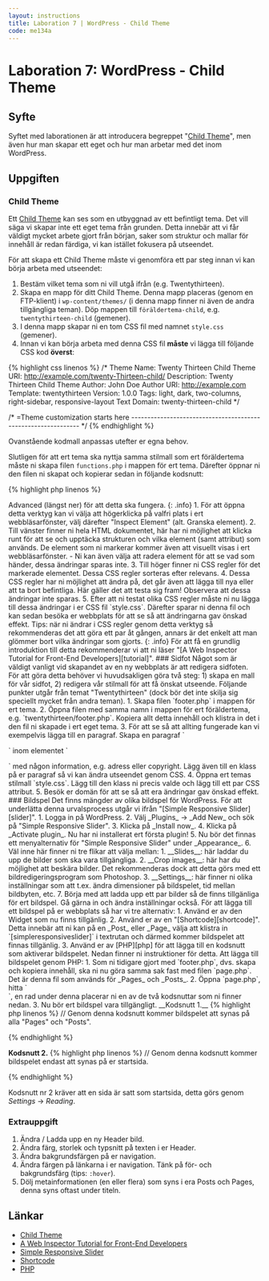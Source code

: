 ```yaml
---
layout: instructions
title: Laboration 7 | WordPress - Child Theme
code: me134a
---
```


# Laboration 7: WordPress - Child Theme

## Syfte

Syftet med laborationen är att introducera begreppet "[Child Theme][childtheme]", men även hur man skapar ett eget och hur man arbetar med det inom WordPress.

## Uppgiften

### Child Theme

Ett [Child Theme][childtheme] kan ses som en utbyggnad av ett befintligt tema. Det vill säga vi skapar inte ett eget tema från grunden. Detta innebär att vi får väldigt mycket arbete gjort från början, saker som struktur och mallar för innehåll är redan färdiga, vi kan istället fokusera på utseendet.

För att skapa ett Child Theme måste vi genomföra ett par steg innan vi kan börja arbeta med utseendet:

1. Bestäm vilket tema som ni vill utgå ifrån (e.g. Twentythirteen).
2. Skapa en mapp för ditt Child Theme. Denna mapp placeras (genom en FTP-klient) i `wp-content/themes/` (i denna mapp finner ni även de andra tillgängliga teman). Döp mappen till `föräldertema-child`, e.g. `twentythirteen-child` (gemener).
3. I denna mapp skapar ni en tom CSS fil med namnet `style.css` (gemener).
4. Innan vi kan börja arbeta med denna CSS fil __måste__ vi lägga till följande CSS kod __överst__:

{% highlight css linenos %}
/*
 Theme Name:   Twenty Thirteen Child
 Theme URI:    http://example.com/twenty-Thirteen-child/
 Description:  Twenty Thirteen Child Theme
 Author:       John Doe
 Author URI:   http://example.com
 Template:     twentythirteen
 Version:      1.0.0
 Tags:         light, dark, two-columns, right-sidebar, responsive-layout
 Text Domain:  twenty-thirteen-child
*/

/* =Theme customization starts here
-------------------------------------------------------------- */
{% endhighlight %}

Ovanstående kodmall anpassas utefter er egna behov.

Slutligen för att ert tema ska nyttja samma stilmall som ert föräldertema måste ni skapa filen `functions.php` i mappen för ert tema. Därefter öppnar ni den filen ni skapat och kopierar sedan in följande kodsnutt:

{% highlight php linenos %}
<?php
// Add parent theme stylesheet
add_action( 'wp_enqueue_scripts', 'enqueue_child_theme_styles', PHP_INT_MAX);
function enqueue_child_theme_styles() {
    wp_enqueue_style( 'parent-style', get_template_directory_uri() . '/style.css' );
    wp_enqueue_style( 'child-style', get_stylesheet_uri(), array( 'parent-style' )  );
}
{% endhighlight %}

Nu har ni skapat ett eget Child Theme och har därför även möjlighet att välja att aktivera detta i WordPress. Om ni vill att ert Child Theme ska ha en bild (den som syns när man ska aktivera temat) så lägger ni till en fil med namnet `screenshot.png` (observera filändelsen) i ert temas mapp.

Tips: för att testa om ert Child Theme faktiskt fungerar efter ni aktiverat det så kan ni lägga till en CSS regel i `style.css`, e.g. `body { background: blue; }`, och därefter ladda om sidan.
{: .info}

### Utvecklarverktyg

Dagens webbläsare tillhandahåller funktionalitet som underlättar utvecklingen av webbplatser (eng. Web Developer Tools). Ett av dessa verktyg ger oss möjligheten att inspektera en webbplats. Detta innebär att vi kan se webbplatsens HTML samt CSS. En anledning till att vi skulle vilja göra detta är till exempel om vi skulle vilja ta reda på vilken CSS klass vi måste använda oss av för att ändra färgen på alla rubriker.

Detta verktyg har ett unikt utseende baserat på vilken webbläsare som används men funktionaliteten är densamma.

Tips: i Safari måste man klicka i rutan "Show develop menu" under Options -> Advanced (längst ner) för att detta ska fungera.
{: .info}

1. För att öppna detta verktyg kan vi välja att högerklicka på valfri plats i ert webbläsarfönster, välj därefter "Inspect Element" (alt. Granska element).
2. Till vänster finner ni hela HTML dokumentet, här har ni möjlighet att klicka runt för att se och upptäcka strukturen och vilka element (samt attribut) som används. De element som ni markerar kommer även att visuellt visas i ert webbläsarfönster.
    - Ni kan även välja att radera element för att se vad som händer, dessa ändringar sparas inte.
3. Till höger finner ni CSS regler för det markerade elementet. Dessa CSS regler sorteras efter relevans.
4. Dessa CSS regler har ni möjlighet att ändra på, det går även att lägga till nya eller att ta bort befintliga. Här gäller det att testa sig fram! Observera att dessa ändringar inte sparas.
5. Efter att ni testat olika CSS regler måste ni nu lägga till dessa ändringar i er CSS fil `style.css`. Därefter sparar ni denna fil och kan sedan besöka er webbplats för att se så att ändringarna gav önskad effekt.

Tips: när ni ändrar i CSS regler genom detta verktyg så rekommenderas det att göra ett par åt gången, annars är det enkelt att man glömmer bort vilka ändringar som gjorts.
{: .info}

För att få en grundlig introduktion till detta rekommenderar vi att ni läser "[A Web Inspector Tutorial for Front-End Developers][tutorial]".

### Sidfot

Något som är väldigt vanligt vid skapandet av en ny webbplats är att redigera sidfoten. För att göra detta behöver vi huvudsakligen göra två steg: 1) skapa en mall för vår sidfot, 2) redigera vår stilmall för att få önskat utseende.

Följande punkter utgår från temat "Twentythirteen" (dock bör det inte skilja sig speciellt mycket från andra teman).

1. Skapa filen `footer.php` i mappen för ert tema.
2. Öppna filen med samma namn i mappen för ert föräldertema, e.g. `twentythirteen/footer.php`. Kopiera allt detta innehåll och klistra in det i den fil ni skapade i ert eget tema.
3. För att se så att allting fungerade kan vi exempelvis lägga till en paragraf. Skapa en paragraf `<p>` inom elementet `<footer>` med någon information, e.g. adress eller copyright. Lägg även till en klass på er paragraf så vi kan ändra utseendet genom CSS.
4. Öppna ert temas stilmall `style.css`. Lägg till den klass ni precis valde och lägg till ett par CSS attribut.
5. Besök er domän för att se så att era ändringar gav önskad effekt.

### Bildspel

Det finns mängder av olika bildspel för WordPress. För att underlätta denna urvalsprocess utgår vi ifrån "[Simple Responsive Slider][slider]".

1. Logga in på WordPress.
2. Välj _Plugins_ -> _Add New_ och sök på "Simple Responsive Slider".
3. Klicka på _Install now_.
4. Klicka på _Activate plugin_. Nu har ni installerat ert första plugin!
5. Nu bör det finnas ett menyalternativ för "Simple Responsive Slider" under _Appearance_.
6. Väl inne här finner ni tre flikar att välja mellan:
    1. __Slides__: här laddar du upp de bilder som ska vara tillgängliga.
    2. __Crop images__: här har du möjlighet att beskära bilder. Det rekommenderas dock att detta görs med ett bildredigeringsprogram som Photoshop.
    3. __Settings__: här finner ni olika inställningar som att t.ex. ändra dimensioner på bildspelet, tid mellan bildbyten, etc.
7. Börja med att ladda upp ett par bilder så de finns tillgänliga för ert bildspel. Gå gärna in och ändra inställningar också.

För att lägga till ett bildspel på er webbplats så har vi tre alternativ:

1. Använd er av den Widget som nu finns tillgänlig.
2. Använd er av en "[Shortcode][shortcode]". Detta innebär att ni kan på en _Post_ eller _Page_ välja att klistra in `[simpleresponsiveslider]` i textrutan och därmed kommer bildspelet att finnas tillgänlig.
3. Använd er av [PHP][php] för att lägga till en kodsnutt som aktiverar bildspelet. Nedan finner ni instruktioner för detta.

Att lägga till bildspelet genom PHP:

1. Som ni tidigare gjort med `footer.php`, dvs. skapa och kopiera innehåll, ska ni nu göra samma sak fast med filen `page.php`. Det är denna fil som används för _Pages_ och _Posts_.
2. Öppna `page.php`, hitta `<div id="content">`, en rad under denna placerar ni en av de två kodsnuttar som ni finner nedan.
3. Nu bör ert bildspel vara tillgängligt.

__Kodsnutt 1.__

{% highlight php linenos %}
// Genom denna kodsnutt kommer bildspelet att synas på alla "Pages" och "Posts".
<?php
    if ( function_exists( 'show_simpleresponsiveslider' ) ) {
        show_simpleresponsiveslider();
    }
?>
{% endhighlight %}

__Kodsnutt 2.__
{% highlight php linenos %}
// Genom denna kodsnutt kommer bildspelet endast att synas på er startsida.
<?php
    if ( is_front_page() && function_exists( 'show_simpleresponsiveslider' ) ) {
        show_simpleresponsiveslider();
    }
?>
{% endhighlight %}

Kodsnutt nr 2 kräver att en sida är satt som startsida, detta görs genom _Settings_ -> _Reading_.

### Extrauppgift

1. Ändra / Ladda upp en ny Header bild.
2. Ändra färg, storlek och typsnitt på texten i er Header.
3. Ändra bakgrundsfärgen på er navigation.
4. Ändra färgen på länkarna i er navigation. Tänk på för- och bakgrundsfärg (tips: `:hover`).
5. Dölj metainformationen (en eller flera) som syns i era Posts och Pages, denna syns oftast under titeln.

## Länkar

* [Child Theme][childtheme]
* [A Web Inspector Tutorial for Front-End Developers][tutorial]
* [Simple Responsive Slider][slider]
* [Shortcode][shortcode]
* [PHP][php]

[childtheme]: http://codex.wordpress.org/Child_Themes
[tutorial]: http://thewc.co/articles/view/web-inspector-tutorial
[slider]: https://wordpress.org/plugins/simple-responsive-slider/
[shortcode]: http://en.support.wordpress.com/shortcodes/
[php]: http://php.net/manual/en/intro-whatis.php
